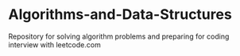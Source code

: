 # Algorithms-and-Data-Structures
Repository for solving algorithm problems and preparing for coding interview with leetcode.com
